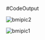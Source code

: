 #CodeOutput

![bmipic2](https://user-images.githubusercontent.com/69319774/190897378-c028b762-d705-471d-86a7-6c9d030d8ceb.jpeg)




















![bmipic1](https://user-images.githubusercontent.com/69319774/190897383-2bd038ca-966e-4f58-a99e-230ace1b84cc.jpeg)
